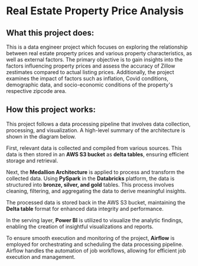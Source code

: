 # Real Estate Property Price Analysis
## What this project does:
This is a data engineer project which focuses on exploring the relationship between real estate property prices and various property characteristics, as well as external factors. The primary objective is to gain insights into the factors influencing property prices and assess the accuracy of Zillow zestimates compared to actual listing prices. Additionally, the project examines the impact of factors such as inflation, Covid conditions, demographic data, and socio-economic conditions of the property's respective zipcode area.

## How this project works:
This project follows a data processing pipeline that involves data collection, processing, and visualization. A high-level summary of the architecture is shown in the diagram below.

First, relevant data is collected and compiled from various sources. This data is then stored in an **AWS S3 bucket** as **delta tables**, ensuring efficient storage and retrieval.

Next, the **Medallion Architecture** is applied to process and transform the collected data. Using **PySpark** in the **Databricks** platform, the data is structured into **bronze, silver, and gold** tables. This process involves cleaning, filtering, and aggregating the data to derive meaningful insights.

The processed data is stored back in the AWS S3 bucket, maintaining the **Delta table** format for enhanced data integrity and performance.

In the serving layer, **Power BI** is utilized to visualize the analytic findings, enabling the creation of insightful visualizations and reports.

To ensure smooth execution and monitoring of the project, **Airflow** is employed for orchestrating and scheduling the data processing pipeline. Airflow handles the automation of job workflows, allowing for efficient job execution and management.
